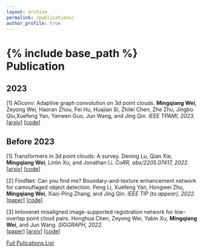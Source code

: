 ```yaml
---
layout: archive
permalink: /publications/
author_profile: true
---
```

{% include base_path %}
Publication
======

2023
-----
[1] AGconv: Adaptive graph convolution on 3d point clouds.
**Mingqiang Wei**, Zeyong Wei, Haoran Zhou, Fei Hu, Huajian Si, Zhilei Chen, Zhe Zhu, Jingbo Qiu,Xuefeng Yan, Yanwen Guo, Jun Wang, and Jing Qin.
*IEEE TPAMI, 2023.*  
[[arxiv]](https://arxiv.org/pdf/2108.08035) [[code]](https://github.com/hrzhou2/AdaptConv-master)  


Before 2023
-----
[1] Transformers in 3d point clouds: A survey.
Dening Lu, Qian Xie, **Mingqiang Wei**, Linlin Xu, and Jonathan Li.
*CoRR, abs/2205.07417, 2022.*     
[[arxiv]](https://arxiv.org/pdf/2205.07417) [[code]](https://arxiv.org/pdf/2205.07417)  

[2] FindNet: Can you find me? Boundary-and-texture enhancement network for camouflaged object detection.
Peng Li, Xuefeng Yan, Hongwei Zhu, **Mingqiang Wei**, Xiao-Ping Zhang, and Jing Qin.
*IEEE TIP (to appear), 2022.*     
[[paper]](https://ieeexplore.ieee.org/stamp/stamp.jsp?tp=&arnumber=9923635) [[code]](https://ieeexplore.ieee.org/stamp/stamp.jsp?tp=&arnumber=9923635)  

[3] Imlovenet misaligned image-supported registration network for low-overlap point cloud pairs.
Honghua Chen, Zeyong Wei, Yabin Xu, **Mingqiang Wei**, and Jun Wang.
*SIGGRAPH, 2022.*      
[[paper]](https://dl.acm.org/doi/pdf/10.1145/3528233.3530744) [[arxiv]](https://arxiv.org/abs/2207.00826) [[code]](https://arxiv.org/abs/2207.00826)  


[Full Pulications List](https://scholar.google.com/citations?user=TdrJj8MAAAAJ&hl=en)

